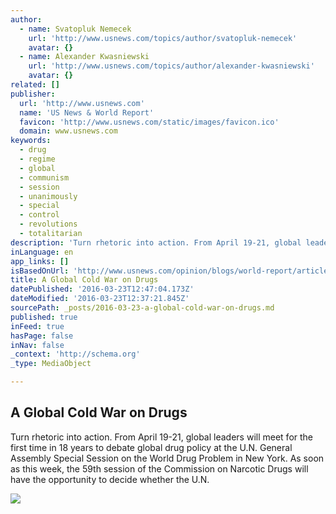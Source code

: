 ```yaml
---
author:
  - name: Svatopluk Nemecek
    url: 'http://www.usnews.com/topics/author/svatopluk-nemecek'
    avatar: {}
  - name: Alexander Kwasniewski
    url: 'http://www.usnews.com/topics/author/alexander-kwasniewski'
    avatar: {}
related: []
publisher:
  url: 'http://www.usnews.com'
  name: 'US News & World Report'
  favicon: 'http://www.usnews.com/static/images/favicon.ico'
  domain: www.usnews.com
keywords:
  - drug
  - regime
  - global
  - communism
  - session
  - unanimously
  - special
  - control
  - revolutions
  - totalitarian
description: 'Turn rhetoric into action. From April 19-21, global leaders will meet for the first time in 18 years to debate global drug policy at the U.N. General Assembly Special Session on the World Drug Problem in New York. As soon as this week, the 59th session of the Commission on Narcotic Drugs will have the opportunity to decide whether the U.N.'
inLanguage: en
app_links: []
isBasedOnUrl: 'http://www.usnews.com/opinion/blogs/world-report/articles/2016-03-22/the-un-global-drug-control-regime-can-learn-from-failed-cold-war-policies'
title: A Global Cold War on Drugs
datePublished: '2016-03-23T12:47:04.173Z'
dateModified: '2016-03-23T12:37:21.845Z'
sourcePath: _posts/2016-03-23-a-global-cold-war-on-drugs.md
published: true
inFeed: true
hasPage: false
inNav: false
_context: 'http://schema.org'
_type: MediaObject

---
```

<article style=""><h1>A Global Cold War on Drugs</h1><p>Turn rhetoric into action. From April 19-21, global leaders will meet for the first time in 18 years to debate global drug policy at the U.N. General Assembly Special Session on the World Drug Problem in New York. As soon as this week, the 59th session of the Commission on Narcotic Drugs will have the opportunity to decide whether the U.N.</p><img src="http://www.usnews.com/cmsmedia/8e/df/075f1fe841819e17e9e24b83e4a4/160321-unflags-editorial.jpg" /></article>
